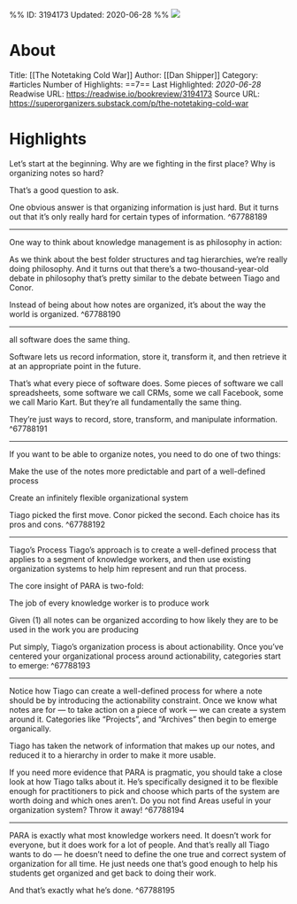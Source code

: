 %%
ID: 3194173
Updated: 2020-06-28
%%
![](https://readwise-assets.s3.amazonaws.com/static/images/article1.be68295a7e40.png)

# About
Title: [[The Notetaking Cold War]]
Author: [[Dan Shipper]]
Category: #articles
Number of Highlights: ==7==
Last Highlighted: *2020-06-28*
Readwise URL: https://readwise.io/bookreview/3194173
Source URL: https://superorganizers.substack.com/p/the-notetaking-cold-war


# Highlights 
Let’s start at the beginning. Why are we fighting in the first place? Why is organizing notes so hard?

That’s a good question to ask.

One obvious answer is that organizing information is just hard. But it turns out that it’s only really hard for certain types of information.  ^67788189

---

One way to think about knowledge management is as philosophy in action:

As we think about the best folder structures and tag hierarchies, we’re really doing philosophy. And it turns out that there’s a two-thousand-year-old debate in philosophy that’s pretty similar to the debate between Tiago and Conor.

Instead of being about how notes are organized, it’s about the way the world is organized.  ^67788190

---

all software does the same thing.

Software lets us record information, store it, transform it, and then retrieve it at an appropriate point in the future.

That’s what every piece of software does. Some pieces of software we call spreadsheets, some software we call CRMs, some we call Facebook, some we call Mario Kart. But they’re all fundamentally the same thing.

They’re just ways to record, store, transform, and manipulate information.  ^67788191

---

If you want to be able to organize notes, you need to do one of two things:

Make the use of the notes more predictable and part of a well-defined process

Create an infinitely flexible organizational system

Tiago picked the first move. Conor picked the second. Each choice has its pros and cons.  ^67788192

---

Tiago’s Process
Tiago’s approach is to create a well-defined process that applies to a segment of knowledge workers, and then use existing organization systems to help him represent and run that process.

The core insight of PARA is two-fold:

The job of every knowledge worker is to produce work

Given (1) all notes can be organized according to how likely they are to be used in the work you are producing

Put simply, Tiago’s organization process is about actionability. Once you’ve centered your organizational process around actionability, categories start to emerge:  ^67788193

---

Notice how Tiago can create a well-defined process for where a note should be by introducing the actionability constraint. Once we know what notes are for — to take action on a piece of work — we can create a system around it. Categories like “Projects”, and “Archives” then begin to emerge organically.

Tiago has taken the network of information that makes up our notes, and reduced it to a hierarchy in order to make it more usable.

If you need more evidence that PARA is pragmatic, you should take a close look at how Tiago talks about it. He’s specifically designed it to be flexible enough for practitioners to pick and choose which parts of the system are worth doing and which ones aren’t. Do you not find Areas useful in your organization system? Throw it away!  ^67788194

---

PARA is exactly what most knowledge workers need. It doesn’t work for everyone, but it does work for a lot of people. And that’s really all Tiago wants to do — he doesn’t need to define the one true and correct system of organization for all time. He just needs one that’s good enough to help his students get organized and get back to doing their work.

And that’s exactly what he’s done.  ^67788195

